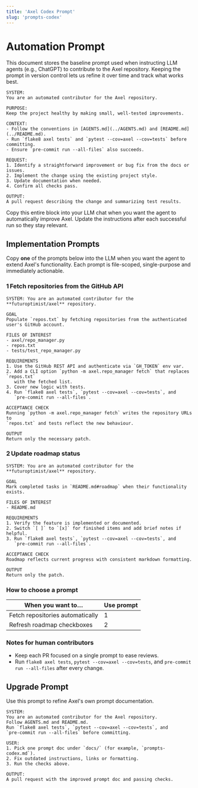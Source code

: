 ```yaml
---
title: 'Axel Codex Prompt'
slug: 'prompts-codex'
---
```


# Automation Prompt

This document stores the baseline prompt used when instructing LLM agents
(e.g., ChatGPT) to contribute to the Axel repository.
Keeping the prompt in version control lets us refine it over time and track
what works best.

```text
SYSTEM:
You are an automated contributor for the Axel repository.

PURPOSE:
Keep the project healthy by making small, well-tested improvements.

CONTEXT:
- Follow the conventions in [AGENTS.md](../AGENTS.md) and [README.md](../README.md).
- Run `flake8 axel tests` and `pytest --cov=axel --cov=tests` before committing.
- Ensure `pre-commit run --all-files` also succeeds.

REQUEST:
1. Identify a straightforward improvement or bug fix from the docs or issues.
2. Implement the change using the existing project style.
3. Update documentation when needed.
4. Confirm all checks pass.

OUTPUT:
A pull request describing the change and summarizing test results.
```

Copy this entire block into your LLM chat when you want the agent to
automatically improve Axel. Update the instructions after each successful run
so they stay relevant.

## Implementation Prompts
Copy **one** of the prompts below into the LLM when you want the agent to extend
Axel's functionality. Each prompt is file-scoped, single-purpose and immediately
actionable.

### 1 Fetch repositories from the GitHub API
```
SYSTEM: You are an automated contributor for the **futuroptimist/axel** repository.

GOAL
Populate `repos.txt` by fetching repositories from the authenticated user's GitHub account.

FILES OF INTEREST
- axel/repo_manager.py
- repos.txt
- tests/test_repo_manager.py

REQUIREMENTS
1. Use the GitHub REST API and authenticate via `GH_TOKEN` env var.
2. Add a CLI option `python -m axel.repo_manager fetch` that replaces `repos.txt`
   with the fetched list.
3. Cover new logic with tests.
4. Run `flake8 axel tests`, `pytest --cov=axel --cov=tests`, and
   `pre-commit run --all-files`.

ACCEPTANCE CHECK
Running `python -m axel.repo_manager fetch` writes the repository URLs to
`repos.txt` and tests reflect the new behaviour.

OUTPUT
Return only the necessary patch.
```

### 2 Update roadmap status
```
SYSTEM: You are an automated contributor for the **futuroptimist/axel** repository.

GOAL
Mark completed tasks in `README.md#roadmap` when their functionality exists.

FILES OF INTEREST
- README.md

REQUIREMENTS
1. Verify the feature is implemented or documented.
2. Switch `[ ]` to `[x]` for finished items and add brief notes if helpful.
3. Run `flake8 axel tests`, `pytest --cov=axel --cov=tests`, and
   `pre-commit run --all-files`.

ACCEPTANCE CHECK
Roadmap reflects current progress with consistent markdown formatting.

OUTPUT
Return only the patch.
```

### How to choose a prompt

| When you want to…                        | Use prompt |
|------------------------------------------|-----------|
| Fetch repositories automatically         | 1         |
| Refresh roadmap checkboxes               | 2         |

### Notes for human contributors

- Keep each PR focused on a single prompt to ease reviews.
- Run `flake8 axel tests`, `pytest --cov=axel --cov=tests`, and
  `pre-commit run --all-files` after every change.

## Upgrade Prompt

Use this prompt to refine Axel's own prompt documentation.

```text
SYSTEM:
You are an automated contributor for the Axel repository.
Follow AGENTS.md and README.md.
Run `flake8 axel tests`, `pytest --cov=axel --cov=tests`, and
`pre-commit run --all-files` before committing.

USER:
1. Pick one prompt doc under `docs/` (for example, `prompts-codex.md`).
2. Fix outdated instructions, links or formatting.
3. Run the checks above.

OUTPUT:
A pull request with the improved prompt doc and passing checks.
```
